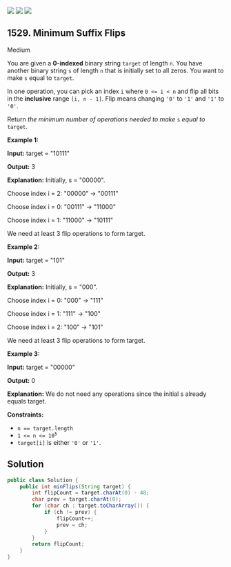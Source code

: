 [![](https://img.shields.io/github/stars/javadev/LeetCode-in-Java?label=Stars&style=flat-square)](https://github.com/javadev/LeetCode-in-Java)
[![](https://img.shields.io/github/forks/javadev/LeetCode-in-Java?label=Fork%20me%20on%20GitHub%20&style=flat-square)](https://github.com/javadev/LeetCode-in-Java/fork)
[![](https://img.shields.io/badge/-LeetCode%20in%20Kotlin-blue?style=flat-square)](https://github.com/javadev/LeetCode-in-Kotlin)

## 1529\. Minimum Suffix Flips

Medium

You are given a **0-indexed** binary string `target` of length `n`. You have another binary string `s` of length `n` that is initially set to all zeros. You want to make `s` equal to `target`.

In one operation, you can pick an index `i` where `0 <= i < n` and flip all bits in the **inclusive** range `[i, n - 1]`. Flip means changing `'0'` to `'1'` and `'1'` to `'0'`.

Return _the minimum number of operations needed to make_ `s` _equal to_ `target`.

**Example 1:**

**Input:** target = "10111"

**Output:** 3

**Explanation:** Initially, s = "00000". 

Choose index i = 2: "00000" -> "00111" 

Choose index i = 0: "00111" -> "11000" 

Choose index i = 1: "11000" -> "10111" 

We need at least 3 flip operations to form target.

**Example 2:**

**Input:** target = "101"

**Output:** 3

**Explanation:** Initially, s = "000". 

Choose index i = 0: "000" -> "111" 

Choose index i = 1: "111" -> "100" 

Choose index i = 2: "100" -> "101" 

We need at least 3 flip operations to form target.

**Example 3:**

**Input:** target = "00000"

**Output:** 0

**Explanation:** We do not need any operations since the initial s already equals target.

**Constraints:**

*   `n == target.length`
*   <code>1 <= n <= 10<sup>5</sup></code>
*   `target[i]` is either `'0'` or `'1'`.

## Solution

```java
public class Solution {
    public int minFlips(String target) {
        int flipCount = target.charAt(0) - 48;
        char prev = target.charAt(0);
        for (char ch : target.toCharArray()) {
            if (ch != prev) {
                flipCount++;
                prev = ch;
            }
        }
        return flipCount;
    }
}
```